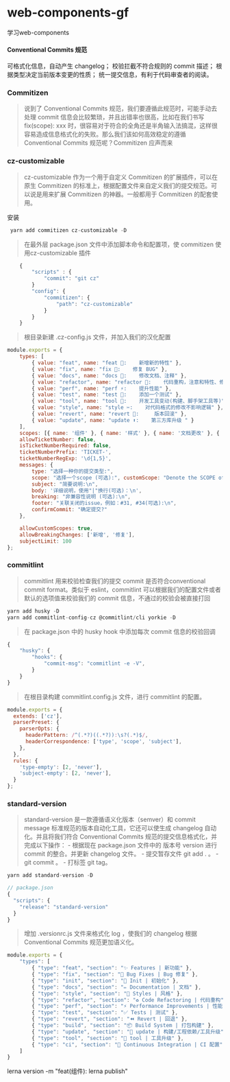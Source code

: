# web-components-gf
学习web-components


#### Conventional Commits 规范

可格式化信息，自动产生 changelog；
校验拦截不符合规则的 commit 描述；
根据类型决定当前版本变更的性质；
统一提交信息，有利于代码审查者的阅读。


### Commitizen
>说到了 Conventional Commits 规范，我们要遵循此规范时，可能手动去处理 commit 信息会比较繁琐，并且出错率也很高，比如在我们书写 fix(scope): xxx 时，很容易对于符合的全角还是半角输入法搞混，这样很容易造成信息格式化的失败。那么我们该如何高效稳定的遵循 Conventional Commits 规范呢？Commitizen 应声而来

### cz-customizable
>cz-customizable 作为一个用于自定义 Commitizen 的扩展插件，可以在原生 Commitizen 的标准上，根据配置文件来自定义我们的提交规范。可以说是用来扩展 Commitizen 的神器。一般都用于 Commitizen 的配套使用。

安装
```js
 yarn add commitizen cz-customizable -D
```
>在最外层 package.json 文件中添加脚本命令和配置项，使 commitizen 使用cz-customizable 插件
```js
    {
        "scripts" : {
            "commit": "git cz"
        }
        "config": {
            "commitizen": {
                "path": "cz-customizable"
            }
        }
    }
```
> 根目录新建 .cz-config.js 文件，并加入我们的汉化配置
```js
module.exports = {
    types: [
        { value: "feat", name: "feat 🍄:    新增新的特性" },
        { value: "fix", name: "fix 🐛:    修复 BUG" },
        { value: "docs", name: "docs 📄:    修改文档、注释" },
        { value: "refactor", name: "refactor 🎸:    代码重构，注意和特性、修复区分开" },
        { value: "perf", name: "perf ⚡:    提升性能" },
        { value: "test", name: "test 👀:    添加一个测试" },
        { value: "tool", name: "tool 🚗:    开发工具变动(构建、脚手架工具等)" },
        { value: "style", name: "style ✂:    对代码格式的修改不影响逻辑" },
        { value: "revert", name: "revert 🌝:     版本回滚" },
        { value: "update", name: "update ⬆:    第三方库升级 " }
    ],
    scopes: [{ name: '组件' }, { name: '样式' }, { name: '文档更改' }, { name: '其它变更' }],
    allowTicketNumber: false,
    isTicketNumberRequired: false,
    ticketNumberPrefix: 'TICKET-',
    ticketNumberRegExp: '\d{1,5}',
    messages: {
        type: "选择一种你的提交类型:",
        scope: "选择一个scope (可选):", customScope: "Denote the SCOPE of this change:",
        subject: "简要说明:\n",
        body: '详细说明，使用"|"换行(可选)：\n',
        breaking: "非兼容性说明 (可选):\n",
        footer: "关联关闭的issue，例如：#31, #34(可选):\n",
        confirmCommit: "确定提交?"
    },

    allowCustomScopes: true,
    allowBreakingChanges: ['新增', '修复'], 
    subjectLimit: 100
};
```
### commitlint
> commitlint 用来校验检查我们的提交 commit 是否符合conventional commit format。类似于 eslint，commitlint 可以根据我们的配置文件或者默认的选项值来校验我们的 commit 信息，不通过的校验会被直接打回

```js
yarn add husky -D
yarn add commitlint-config-cz @commitlint/cli yorkie -D
```

> 在 package.json 中的 husky hook 中添加每次 commit 信息的校验回调
```js
{
    "husky": {
        "hooks": {
            "commit-msg": "commitlint -e -V",
        }
    }
}
```
> 在根目录构建 commitlint.config.js 文件，进行 commitlint 的配置。
```js
module.exports = {
  extends: ['cz'],
  parserPreset: {
    parserOpts: {
      headerPattern: /^(.*?)((.*?)):\s?(.*)$/,
      headerCorrespondence: ['type', 'scope', 'subject'],
    },
  },
  rules: {
    'type-empty': [2, 'never'],
    'subject-empty': [2, 'never'],
  }
};
```

### standard-version
> standard-version 是一款遵循语义化版本（semver）和 commit message 标准规范的版本自动化工具，它还可以使生成 changelog 自动化。并且将我们符合 Conventional Commits 规范的提交信息格式化，并完成以下操作：
    - 根据现在 package.json 文件中的 版本号 version 进行 commit 的整合。并更新 changelog 文件。
    - 提交暂存文件 git add . 。
    - git commit 。
    - 打标签 git tag。

```js
yarn add standard-version -D

// package.json
{
  "scripts": {
    "release": "standard-version"
  }
}
```

> 增加 .versionrc.js 文件来格式化 log ，使我们的 changelog 根据 Conventional Commits 规范更加语义化。
```js
module.exports = {
    "types": [
        { "type": "feat", "section": "✨ Features | 新功能" },
        { "type": "fix", "section": "🐛 Bug Fixes | Bug 修复" },
        { "type": "init", "section": "🎉 Init | 初始化" },
        { "type": "docs", "section": "✏️ Documentation | 文档" },
        { "type": "style", "section": "💄 Styles | 风格" },
        { "type": "refactor", "section": "♻️ Code Refactoring | 代码重构" },
        { "type": "perf", "section": "⚡ Performance Improvements | 性能优化" },
        { "type": "test", "section": "✅ Tests | 测试" },
        { "type": "revert", "section": "⏪ Revert | 回退" },
        { "type": "build", "section": "📦 Build System | 打包构建" },
        { "type": "update", "section": "🚀 update | 构建/工程依赖/工具升级" },
        { "type": "tool", "section": "🚀 tool | 工具升级" },
        { "type": "ci", "section": "👷 Continuous Integration | CI 配置" }
    ]
}
```

lerna version -m "feat(组件): lerna publish"